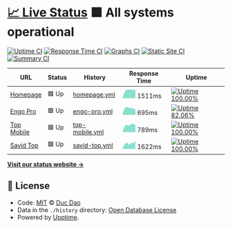 # [📈 Live Status](https://dhduc.github.io/uptime) <!--live status--> **🟩 All systems operational**

[![Uptime CI](https://github.com/koj-co/upptime/workflows/Uptime%20CI/badge.svg)](https://github.com/koj-co/upptime/actions?query=workflow%3A%22Uptime+CI%22)
[![Response Time CI](https://github.com/koj-co/upptime/workflows/Response%20Time%20CI/badge.svg)](https://github.com/koj-co/upptime/actions?query=workflow%3A%22Response+Time+CI%22)
[![Graphs CI](https://github.com/koj-co/upptime/workflows/Graphs%20CI/badge.svg)](https://github.com/koj-co/upptime/actions?query=workflow%3A%22Graphs+CI%22)
[![Static Site CI](https://github.com/koj-co/upptime/workflows/Static%20Site%20CI/badge.svg)](https://github.com/koj-co/upptime/actions?query=workflow%3A%22Static+Site+CI%22)
[![Summary CI](https://github.com/koj-co/upptime/workflows/Summary%20CI/badge.svg)](https://github.com/koj-co/upptime/actions?query=workflow%3A%22Summary+CI%22)

<!--start: status pages-->
<!-- This summary is generated by Upptime (https://github.com/upptime/upptime) -->
<!-- Do not edit this manually, your changes will be overwritten -->

| URL                                  | Status | History                                                                                 | Response Time                                                                   | Uptime                                                                                                                                                                                              |
| ------------------------------------ | ------ | --------------------------------------------------------------------------------------- | ------------------------------------------------------------------------------- | --------------------------------------------------------------------------------------------------------------------------------------------------------------------------------------------------- |
| [Homepage](https://ducdh.com)        | 🟩 Up  | [homepage.yml](https://github.com/dhduc/uptime/commits/master/history/homepage.yml)     | <img alt="Response time graph" src="./graphs/homepage.png" height="20"> 1511ms  | [![Uptime 100.00%](https://img.shields.io/endpoint?url=https%3A%2F%2Fraw.githubusercontent.com%2Fdhduc%2Fuptime%2Fmaster%2Fapi%2Fhomepage%2Fuptime.json)](https://up.engo.pro/history/homepage)     |
| [Engo Pro](http://engo.pro)          | 🟩 Up  | [engo-pro.yml](https://github.com/dhduc/uptime/commits/master/history/engo-pro.yml)     | <img alt="Response time graph" src="./graphs/engo-pro.png" height="20"> 695ms   | [![Uptime 82.06%](https://img.shields.io/endpoint?url=https%3A%2F%2Fraw.githubusercontent.com%2Fdhduc%2Fuptime%2Fmaster%2Fapi%2Fengo-pro%2Fuptime.json)](https://up.engo.pro/history/engo-pro)      |
| [Top Mobile](https://topmobile.site) | 🟩 Up  | [top-mobile.yml](https://github.com/dhduc/uptime/commits/master/history/top-mobile.yml) | <img alt="Response time graph" src="./graphs/top-mobile.png" height="20"> 789ms | [![Uptime 100.00%](https://img.shields.io/endpoint?url=https%3A%2F%2Fraw.githubusercontent.com%2Fdhduc%2Fuptime%2Fmaster%2Fapi%2Ftop-mobile%2Fuptime.json)](https://up.engo.pro/history/top-mobile) |
| [Savid Top](https://savid.top)       | 🟩 Up  | [savid-top.yml](https://github.com/dhduc/uptime/commits/master/history/savid-top.yml)   | <img alt="Response time graph" src="./graphs/savid-top.png" height="20"> 1622ms | [![Uptime 100.00%](https://img.shields.io/endpoint?url=https%3A%2F%2Fraw.githubusercontent.com%2Fdhduc%2Fuptime%2Fmaster%2Fapi%2Fsavid-top%2Fuptime.json)](https://up.engo.pro/history/savid-top)   |

<!--end: status pages-->

[**Visit our status website →**](https://dhduc.github.io/uptime)

## 📄 License

- Code: [MIT](./LICENSE) © [Duc Dao](https://ducdh.com)
- Data in the `./history` directory: [Open Database License](https://opendatacommons.org/licenses/odbl/1-0/)
- Powered by [Upptime](https://github.com/upptime/upptime).
